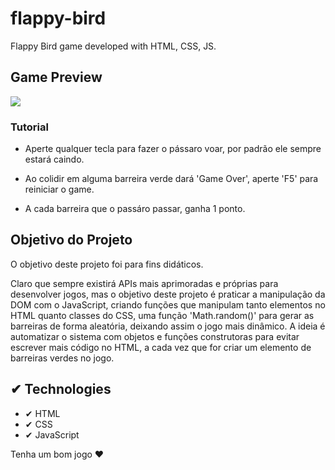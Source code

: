 # flappy-bird
 Flappy Bird game developed with HTML, CSS, JS.

## Game Preview

<img src="images/game-screen.gif">

### Tutorial

- Aperte qualquer tecla para fazer o pássaro voar, por padrão ele sempre estará caindo.

- Ao colidir em alguma barreira verde dará 'Game Over', aperte 'F5' para reiniciar o game.

- A cada barreira que o passáro passar, ganha 1 ponto.

## Objetivo do Projeto

O objetivo deste projeto foi para fins didáticos.

Claro que sempre existirá APIs mais aprimoradas e próprias para desenvolver jogos, mas o objetivo deste projeto é praticar a manipulação da DOM com o JavaScript, criando funções que manipulam tanto elementos no HTML quanto classes do CSS, uma função 'Math.random()' para gerar as barreiras de forma aleatória, deixando assim o jogo mais dinâmico. A ideia é automatizar o sistema com objetos e funções construtoras para evitar escrever mais código no HTML, a cada vez que for criar um elemento de barreiras verdes no jogo.

## ✔ Technologies

- ✔ HTML
- ✔ CSS
- ✔ JavaScript


Tenha um bom jogo ❤
